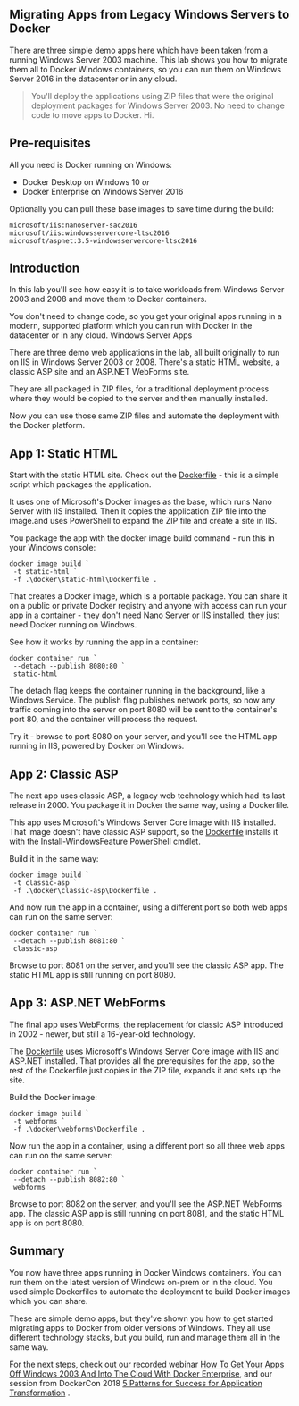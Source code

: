 ## Migrating Apps from Legacy Windows Servers to Docker

There are three simple demo apps here which have been taken from a running Windows Server 2003 machine. This lab shows you how to migrate them all to Docker Windows containers, so you can run them on Windows Server 2016 in the datacenter or in any cloud.

> You'll deploy the applications using ZIP files that were the original deployment packages for Windows Server 2003. No need to change code to move apps to Docker. Hi.

## Pre-requisites

All you need is Docker running on Windows:

- Docker Desktop on Windows 10 *or*
- Docker Enterprise on Windows Server 2016

Optionally you can pull these base images to save time during the build:

```
microsoft/iis:nanoserver-sac2016
microsoft/iis:windowsservercore-ltsc2016
microsoft/aspnet:3.5-windowsservercore-ltsc2016
```

## Introduction
In this lab you'll see how easy it is to take workloads from Windows Server 2003 and 2008 and move them to Docker containers.

You don't need to change code, so you get your original apps running in a modern, supported platform which you can run with Docker in the datacenter or in any cloud.
Windows Server Apps

There are three demo web applications in the lab, all built originally to run on IIS in Windows Server 2003 or 2008. There's a static HTML website, a classic ASP site and an ASP.NET WebForms site.

They are all packaged in ZIP files, for a traditional deployment process where they would be copied to the server and then manually installed.

Now you can use those same ZIP files and automate the deployment with the Docker platform.

## App 1: Static HTML

Start with the static HTML site. Check out the [Dockerfile](./docker/static-html/Dockerfile) - this is a simple script which packages the application.

It uses one of Microsoft's Docker images as the base, which runs Nano Server with IIS installed. Then it copies the application ZIP file into the image.and uses PowerShell to expand the ZIP file and create a site in IIS.

You package the app with the docker image build command - run this in your Windows console:

```
docker image build `
 -t static-html `
 -f .\docker\static-html\Dockerfile .
```

That creates a Docker image, which is a portable package. You can share it on a public or private Docker registry and anyone with access can run your app in a container - they don't need Nano Server or IIS installed, they just need Docker running on Windows.

See how it works by running the app in a container:

```
docker container run `
 --detach --publish 8080:80 `
 static-html
```

The detach flag keeps the container running in the background, like a Windows Service. The publish flag publishes network ports, so now any traffic coming into the server on port 8080 will be sent to the container's port 80, and the container will process the request.

Try it - browse to port 8080 on your server, and you'll see the HTML app running in IIS, powered by Docker on Windows.

## App 2: Classic ASP

The next app uses classic ASP, a legacy web technology which had its last release in 2000. You package it in Docker the same way, using a Dockerfile.

This app uses Microsoft's Windows Server Core image with IIS installed. That image doesn't have classic ASP support, so the [Dockerfile](./docker/classic-asp/Dockerfile) installs it with the Install-WindowsFeature PowerShell cmdlet.

Build it in the same way:

```
docker image build `
 -t classic-asp `
 -f .\docker\classic-asp\Dockerfile .
```

And now run the app in a container, using a different port so both web apps can run on the same server:

```
docker container run `
 --detach --publish 8081:80 `
 classic-asp
```

Browse to port 8081 on the server, and you'll see the classic ASP app. The static HTML app is still running on port 8080.

## App 3: ASP.NET WebForms

The final app uses WebForms, the replacement for classic ASP introduced in 2002 - newer, but still a 16-year-old technology.

The [Dockerfile](./docker/webforms/Dockerfile) uses Microsoft's Windows Server Core image with IIS and ASP.NET installed. That provides all the prerequisites for the app, so the rest of the Dockerfile just copies in the ZIP file, expands it and sets up the site.

Build the Docker image:

```
docker image build `
 -t webforms `
 -f .\docker\webforms\Dockerfile .
```

Now run the app in a container, using a different port so all three web apps can run on the same server:

```
docker container run `
 --detach --publish 8082:80 `
 webforms
```

Browse to port 8082 on the server, and you'll see the ASP.NET WebForms app. The classic ASP app is still running on port 8081, and the static HTML app is on port 8080.

## Summary

You now have three apps running in Docker Windows containers. You can run them on the latest version of Windows on-prem or in the cloud. You used simple Dockerfiles to automate the deployment to build Docker images which you can share.

These are simple demo apps, but they've shown you how to get started migrating apps to Docker from older versions of Windows. They all use different technology stacks, but you build, run and manage them all in the same way.

For the next steps, check out our recorded webinar [How To Get Your Apps Off Windows 2003 And Into The Cloud With Docker Enterprise](https://blog.docker.com/2018/07/get-apps-off-windows-2003-cloud-docker-enterprise), and our session from DockerCon 2018 [5 Patterns for Success for Application Transformation](https://dockercon2018.hubs.vidyard.com/watch/w1gCK5PSt3JuGBLLELH9WG) .

